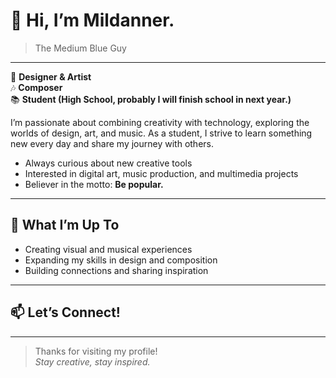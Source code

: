 # 👋 Hi, I’m Mildanner.

> The Medium Blue Guy

---

🎨 **Designer & Artist**  
🎶 **Composer**  
📚 **Student (High School, probably I will finish school in next year.)**

I’m passionate about combining creativity with technology, exploring the worlds of design, art, and music. As a student, I strive to learn something new every day and share my journey with others.

- Always curious about new creative tools  
- Interested in digital art, music production, and multimedia projects  
- Believer in the motto: **Be popular.**

---

## 🚀 What I’m Up To

- Creating visual and musical experiences  
- Expanding my skills in design and composition  
- Building connections and sharing inspiration

---

## 📫 Let’s Connect!

<!-- Add your social links here if you’d like them displayed. Example:
[LinkedIn](https://linkedin.com/in/yourprofile) • [Twitter/X](https://twitter.com/yourhandle) • [Website](https://yourwebsite.com)
-->

---

> Thanks for visiting my profile!  
> *Stay creative, stay inspired.*

